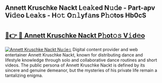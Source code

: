 ## Annett Kruschke Nackt L𝚎a𝚔ed N𝚞𝚍e - Part-apv Vi𝚍𝚎o L𝚎a𝚔s - H𝚘𝚝 O𝚗𝚕yf𝚊ns P𝚑𝚘tos Hb0cS

# <h2><a href="http://kfblar.oniu.top/?m=Annett+Kruschke+Nackt">🔗👉 🔴 Annett Kruschke Nackt P𝚑ot𝚘𝚜 V𝚒d𝚎o</a></h2>

[![Annett Kruschke Nackt Nu𝚍e𝚜](https://i.imgur.com/0qMVB7G.gif)](http://kfblar.oniu.top/?m=Annett+Kruschke+Nackt)
Digital content provider and web entertainer Annett Kruschke Nackt, known for distributing dance and lifestyle knowledge through solo and collaborative dance routines and short videos. The public persona of Annett Kruschke Nackt is defined by its sincere and genuine demeanor, but the mysteries of his private life remain a tantalizing enigma.  
